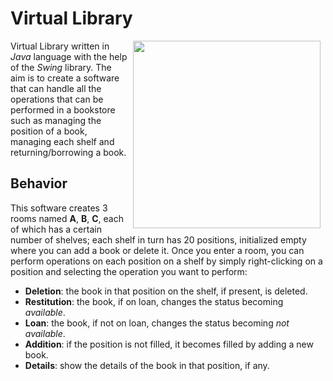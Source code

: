 # Virtual Library
<img src="https://www.finestwallpaper.com/uploads/5/7/7/9/5779447/2995229_orig.jpg" align="right" Hspace="8" Vspace="0" width="300" height="300"
Border="0">
Virtual Library written in *Java* language with the help of the *Swing* library. The aim is to create a software that can handle all the operations that can be performed in a bookstore such as managing the position of a book, managing each shelf and returning/borrowing a book. 

## Behavior
This software creates 3 rooms named **A**, **B**, **C**, each of which has a certain number of shelves; each shelf in turn has 20 positions, initialized empty where you can add a book or delete it. Once you enter a room, you can perform operations on each position on a shelf by simply right-clicking on a position and selecting the operation you want to perform:
* **Deletion**: the book in that position on the shelf, if present, is deleted.
* **Restitution**: the book, if on loan, changes the status becoming *available*.
* **Loan**: the book, if not on loan, changes the status becoming *not available*.
* **Addition**: if the position is not filled, it becomes filled by adding a new book.
* **Details**: show the details of the book in that position, if any.








